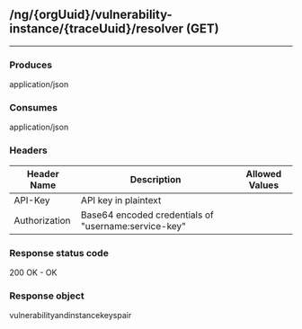 ## /ng/{orgUuid}/vulnerability-instance/{traceUuid}/resolver (GET)
---
### Produces
application/json
### Consumes
application/json
### Headers
| Header Name | Description | Allowed Values |
| ----------- | ----------- | ----------- |
| API-Key | API key in plaintext |  |
| Authorization | Base64 encoded credentials of &quot;username:service-key&quot; |  |
### Response status code
200 OK - OK
### Response object
vulnerabilityandinstancekeyspair
